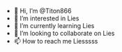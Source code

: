 - 👋 Hi, I’m @Titon866
- 👀 I’m interested in Lies
- 🌱 I’m currently learning Lies
- 💞️ I’m looking to collaborate on Lies
- 📫 How to reach me Liesssss

<!---
Titon866/Titon866 is a ✨ special ✨ repository because its `README.md` (this file) appears on your GitHub profile.
You can click the Preview link to take a look at your changes.
--->
